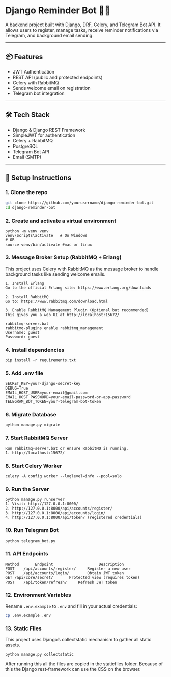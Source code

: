 # Django Reminder Bot 🧠📲

A backend project built with Django, DRF, Celery, and Telegram Bot API. It allows users to register, manage tasks, receive reminder notifications via Telegram, and background email sending.

---

## 📦 Features

- JWT Authentication
- REST API (public and protected endpoints)
- Celery with RabbitMQ
- Sends welcome email on registration
- Telegram bot integration

---

## 🛠️ Tech Stack

- Django & Django REST Framework
- SimpleJWT for authentication
- Celery + RabbitMQ
- PostgreSQL
- Telegram Bot API
- Email (SMTP)

---


## 🔧 Setup Instructions

### 1. Clone the repo
```bash
git clone https://github.com/yourusername/django-reminder-bot.git
cd django-reminder-bot 
```

### 2. Create and activate a virtual environment
```
python -m venv venv
venv\Scripts\activate   # On Windows
# OR
source venv/bin/activate #mac or linux
```

### 3. Message Broker Setup (RabbitMQ + Erlang)
This project uses Celery with RabbitMQ as the message broker to handle background tasks like sending welcome emails.
```
1. Install Erlang
Go to the official Erlang site: https://www.erlang.org/downloads

2. Install RabbitMQ
Go to: https://www.rabbitmq.com/download.html

3. Enable RabbitMQ Management Plugin (Optional but recommended)
This gives you a web UI at http://localhost:15672/

rabbitmq-server.bat
rabbitmq-plugins enable rabbitmq_management
Username: guest
Password: guest
```
### 4. Install dependencies
```
pip install -r requirements.txt
```
### 5.  Add .env file
```
SECRET_KEY=your-django-secret-key
DEBUG=True
EMAIL_HOST_USER=your-email@gmail.com
EMAIL_HOST_PASSWORD=your-email-password-or-app-password
TELEGRAM_BOT_TOKEN=your-telegram-bot-token
```

### 6. Migrate Database
```
python manage.py migrate
```

### 7. Start RabbitMQ Server
```
Run rabbitmq-server.bat or ensure RabbitMQ is running.
1. http://localhost:15672/
```

### 8. Start Celery Worker
```
celery -A config worker --loglevel=info --pool=solo
```

### 9. Run the Server
```
python manage.py runserver
1. Visit: http://127.0.0.1:8000/
2. http://127.0.0.1:8000/api/accounts/register/
3. http://127.0.0.1:8000/api/accounts/login/
4. http://127.0.0.1:8000/api/token/ (registered credentials)
```
### 10. Run Telegram Bot
```
python telegram_bot.py
```

### 11. API Endpoints
```
Method	     Endpoint	                 Description
POST	/api/accounts/register/	    Register a new user
POST	/api/accounts/login/	    Obtain JWT token
GET	/api/core/secret/	    Protected view (requires token)
POST	/api/token/refresh/	    Refresh JWT token
```

### 12. Environment Variables

Rename `.env.example` to `.env` and fill in your actual credentials:

```bash
cp .env.example .env
```
### 13. Static Files

This project uses Django’s collectstatic mechanism to gather all static assets.
```
python manage.py collectstatic
```
After running this all the files are copied in the staticfiles folder. Because of this the Django rest-framework can use the CSS on the browser.
